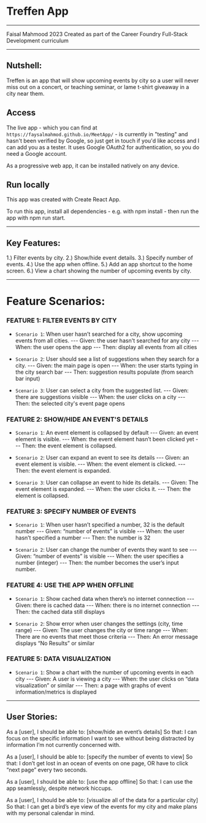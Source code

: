 # Treffen App

----------
Faisal Mahmood 2023
Created as part of the Career Foundry Full-Stack Development curriculum


----------
## Nutshell:

Treffen is an app that will show upcoming events by city so a user will never miss out on a concert, or teaching seminar, or lame t-shirt giveaway in a city near them.


## Access
The live app - which you can find at `https://faysalmahmod.github.io/MeetApp/` - is currently in "testing" and hasn't been verified by Google, so just get in touch if you'd like access and I can add you as a tester. It uses Google OAuth2 for authentication, so you do need a Google account.

As a progressive web app, it can be installed natively on any device.

## Run locally
This app was created with Create React App.

To run this app, install all dependencies - e.g. with npm install - then run the app with npm run start.



----------
## Key Features:

1.) Filter events by city. 
2.)  Show/hide event details. 
3.) Specify number of events. 
4.) Use the app when offline. 
5.) Add an app shortcut to the home screen. 
6.) View a chart showing the number of upcoming events by city. 


----------
# Feature Scenarios:

### FEATURE 1: FILTER EVENTS BY CITY
- `Scenario 1`: When user hasn’t searched for a city, show upcoming events from all cities.
--- Given: the user hasn't searched for any city
--- When: the user opens the app
--- Then: display all events from all cities

- `Scenario 2`: User should see a list of suggestions when they search for a city.
--- Given: the main page is open
--- When: the user starts typing in the city search bar
--- Then: suggestion results populate (from search bar input)

- `Scenario 3`: User can select a city from the suggested list.
--- Given: there are suggestions visible
--- When: the user clicks on a city
--- Then: the selected city's event page opens

### FEATURE 2: SHOW/HIDE AN EVENT'S DETAILS
- `Scenario 1`: An event element is collapsed by default
--- Given: an event element is visible.
--- When: the event element hasn’t been clicked yet
--- Then: the event element is collapsed.

- `Scenario 2`: User can expand an event to see its details
--- Given: an event element is visible.
--- When: the event element is clicked.
--- Then: the event element is expanded.

- `Scenario 3`: User can collapse an event to hide its details.
--- Given: The event element is expanded.
--- When: the user clicks it.
--- Then: the element is collapsed.

### FEATURE 3: SPECIFY NUMBER OF EVENTS
- `Scenario 1`: When user hasn’t specified a number, 32 is the default number
--- Given: “number of events” is visible
--- When: the user hasn’t specified a number
--- Then: the number is 32

- `Scenario 2`: User can change the number of events they want to see
--- Given: “number of events” is visible
--- When: the user specifies a number (integer)
--- Then: the number becomes the user’s input number.

### FEATURE 4: USE THE APP WHEN OFFLINE
- `Scenario 1`: Show cached data when there’s no internet connection
--- Given: there is cached data
--- When: there is no internet connection
--- Then: the cached data still displays

- `Scenario 2`: Show error when user changes the settings (city, time range)
--- Given: The user changes the city or time range
--- When: There are no events that meet those criteria
--- Then: An error message displays “No Results” or similar

### FEATURE 5: DATA VISUALIZATION
- `Scenario 1`: Show a chart with the number of upcoming events in each city
--- Given: A user is viewing a city
--- When: the user clicks on “data visualization” or similar
--- Then: a page with graphs of event information/metrics is displayed


----------
## User Stories:

As a [user],
I should be able to: [show/hide an event’s details]
So that: I can focus on the specific information I want to see without being distracted by information I’m not currently concerned with.

As a [user],
I should be able to: [specify the number of events to view]
So that: I don’t get lost in an ocean of events on one page, OR have to click “next page” every two seconds.

As a [user],
I should be able to: [use the app offline]
So that: I can use the app seamlessly, despite network hiccups.

As a [user],
I should be able to: [visualize all of the data for a particular city]
So that: I can get a bird’s eye view of the events for my city and make plans with my personal calendar in mind.
